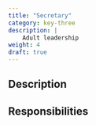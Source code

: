 ```yaml
---
title: "Secretary"
category: key-three
description: |
    Adult leadership
weight: 4
draft: true
---
```


## Description

## Responsibilities

